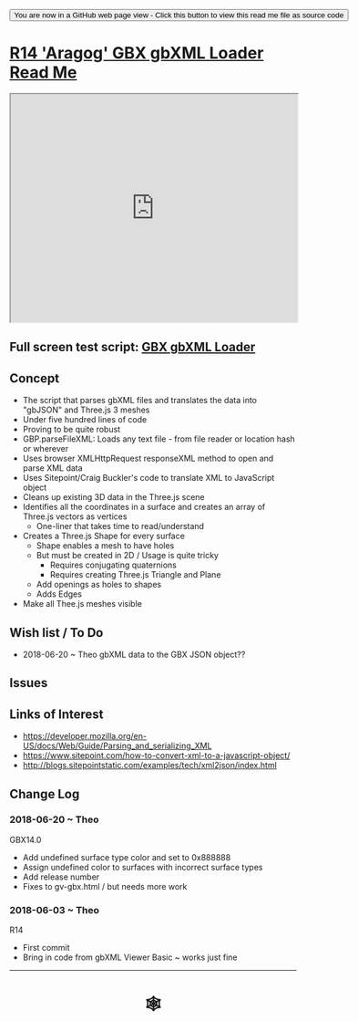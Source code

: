 <span style=display:none; >[You are now in a GitHub source code view - click this link to view Read Me file as a web page](http://www.ladybug.tools/spider/index.html#gbxml-viewer/r14/gv-gbx-gbxml-loader/README.md "View file as a web page." ) </span>

<div><input type=button onclick="window.location.href='https://github.com/ladybug-tools/spider/blob/master/gbxml-viewer/r14/gv-gbx-gbxml-loader/README.md'";
value='You are now in a GitHub web page view - Click this button to view this read me file as source code' ></div>

# [R14 'Aragog' GBX gbXML Loader Read Me]( #gbxml-viewer/r14/gv-gbx-gbxml-loader/README.md )


<iframe class=iframeReadMe src=http://www.ladybug.tools/spider/gbxml-viewer/r14/gv-gbx-gbxml-loader/gv-gbx.html width=100% height=400px >Iframes are not displayed on github.com</iframe>


## Full screen test script: [GBX gbXML Loader]( http://www.ladybug.tools/spider/gbxml-viewer/r14/gv-gbx-gbxml-loader/gv-gbx.html )


## Concept

* The script that parses gbXML files and translates the data into "gbJSON" and Three.js 3 meshes
* Under five hundred lines of code
* Proving to be quite robust
* GBP.parseFileXML: Loads any text file - from file reader or location hash or wherever
* Uses browser XMLHttpRequest responseXML method to open and parse XML data
* Uses Sitepoint/Craig Buckler's code to translate XML to JavaScript object
* Cleans up existing 3D data in the Three.js scene
* Identifies all the coordinates in a surface and creates an array of Three.js vectors as vertices
	* One-liner that takes time to read/understand
* Creates a Three.js Shape for every surface
	* Shape enables a mesh to have holes
	* But must be created in 2D / Usage is quite tricky
		* Requires conjugating quaternions
		* Requires creating Three.js Triangle and Plane
	* Add openings as holes to shapes
	* Adds Edges
* Make all Thee.js meshes visible



## Wish list / To Do

* 2018-06-20 ~ Theo gbXML data to the GBX JSON object??



## Issues



## Links of Interest

* <https://developer.mozilla.org/en-US/docs/Web/Guide/Parsing_and_serializing_XML>
* <https://www.sitepoint.com/how-to-convert-xml-to-a-javascript-object/>
* <http://blogs.sitepointstatic.com/examples/tech/xml2json/index.html>



## Change Log

### 2018-06-20 ~ Theo

GBX14.0
* Add undefined surface type color and set to 0x888888
* Assign undefined color to surfaces with incorrect surface types
* Add release number
* Fixes to gv-gbx.html / but needs more work

### 2018-06-03 ~ Theo

R14
* First commit
* Bring in code from gbXML Viewer Basic ~ works just fine

***

# <center title="hello!" ><a href=javascript:window.scrollTo(0,0); style=text-decoration:none; > &#x1f578; </a></center>



